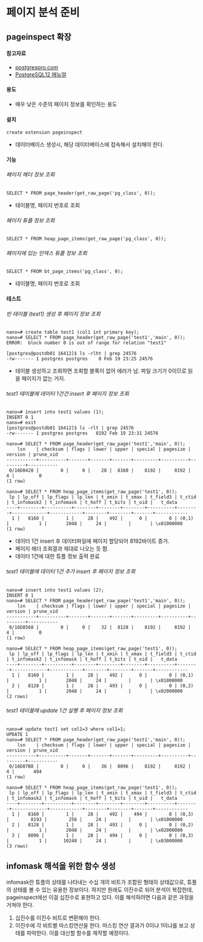 # 페이지 분석 준비
## pageinspect 확장

#### 참고자료
- [postgrespro.com](https://postgrespro.com/docs/postgresql/9.4/pageinspect)
- [PostgreSQL12 매뉴얼](https://www.postgresql.org/docs/12/pageinspect.html)

#### 용도
- 매우 낮은 수준의 페이지 정보를 확인하는 용도

#### 설치
```
create extension pageinspect
```
- 데이터베이스 생성시, 해당 데이터베이스에 접속해서 설치해야 한다.

#### 기능
###### 페이지 헤더 정보 조회
```
SELECT * FROM page_header(get_raw_page('pg_class', 0));
```
- 테이블명, 페이지 번호로 조회

###### 페이지 튜플 정보 조회
```
SELECT * FROM heap_page_items(get_raw_page('pg_class', 0));
```

###### 페이지에 있는 인덱스 튜플 정보 조회
```
SELECT * FROM bt_page_items('pg_class', 0);
```
- 테이블명, 페이지 번호로 조회

#### 테스트

###### 빈 테이블 (test1) 생성 후 페이지 정보 조회
```
nano=# create table test1 (col1 int primary key);
nano=# SELECT * FROM page_header(get_raw_page('test1','main', 0));
ERROR:  block number 0 is out of range for relation "test1"

[postgres@postdb01 16412]$ ls -rlht | grep 24576
-rw------- 1 postgres postgres    0 Feb 19 23:25 24576
```
- 테이블 생성하고 조회하면 조회할 블록이 없어 에러가 남. 파일 크기가 0이므로 읽을 페이지가 없는 거지.

###### test1 테이블에 데이터 1건건 insert 후 페이지 정보 조회
```
nano=# insert into test1 values (1);
INSERT 0 1
nano=# exit
[postgres@postdb01 16412]$ ls -rlt | grep 24576
-rw------- 1 postgres postgres   8192 Feb 19 23:31 24576

nano=# SELECT * FROM page_header(get_raw_page('test1','main', 0));
    lsn    | checksum | flags | lower | upper | special | pagesize | version | prune_xid
-----------+----------+-------+-------+-------+---------+----------+---------+-----------
 0/16D8428 |        0 |     0 |    28 |  8160 |    8192 |     8192 |       4 |         0
(1 row)

nano=# SELECT * FROM heap_page_items(get_raw_page('test1', 0));
 lp | lp_off | lp_flags | lp_len | t_xmin | t_xmax | t_field3 | t_ctid | t_infomask2 | t_infomask | t_hoff | t_bits | t_oid |   t_data
----+--------+----------+--------+--------+--------+----------+--------+-------------+------------+--------+--------+-------+------------
  1 |   8160 |        1 |     28 |    492 |      0 |        0 | (0,1)  |           1 |       2048 |     24 |        |       | \x01000000
(1 row)

```
- 데이터 1건 insert 후 데이터파일에 페이지 할당되어 8192바이트 증가.
- 페이지 헤더 조회결과 제대로 나오는 듯 함.
- 데이터 1건에 대한 튜플 정보 출력 완료

###### test1 테이블에 데이터 1건 추가 insert 후 페이지 정보 조회
```
nano=# insert into test1 values (2);
INSERT 0 1
nano=# SELECT * FROM page_header(get_raw_page('test1','main', 0));
    lsn    | checksum | flags | lower | upper | special | pagesize | version | prune_xid
-----------+----------+-------+-------+-------+---------+----------+---------+-----------
 0/16D8568 |        0 |     0 |    32 |  8128 |    8192 |     8192 |       4 |         0
(1 row)

nano=# SELECT * FROM heap_page_items(get_raw_page('test1', 0));
 lp | lp_off | lp_flags | lp_len | t_xmin | t_xmax | t_field3 | t_ctid | t_infomask2 | t_infomask | t_hoff | t_bits | t_oid |   t_data
----+--------+----------+--------+--------+--------+----------+--------+-------------+------------+--------+--------+-------+------------
  1 |   8160 |        1 |     28 |    492 |      0 |        0 | (0,1)  |           1 |       2048 |     24 |        |       | \x01000000
  2 |   8128 |        1 |     28 |    493 |      0 |        0 | (0,2)  |           1 |       2048 |     24 |        |       | \x02000000
(2 rows)
```

###### test1 테이블에 update 1건 실행 후 페이지 정보 조회
```
nano=# update test1 set col1=3 where col1=1;
UPDATE 1
nano=# SELECT * FROM page_header(get_raw_page('test1','main', 0));
    lsn    | checksum | flags | lower | upper | special | pagesize | version | prune_xid
-----------+----------+-------+-------+-------+---------+----------+---------+-----------
 0/16D87B8 |        0 |     0 |    36 |  8096 |    8192 |     8192 |       4 |       494
(1 row)

nano=# SELECT * FROM heap_page_items(get_raw_page('test1', 0));
 lp | lp_off | lp_flags | lp_len | t_xmin | t_xmax | t_field3 | t_ctid | t_infomask2 | t_infomask | t_hoff | t_bits | t_oid |   t_data
----+--------+----------+--------+--------+--------+----------+--------+-------------+------------+--------+--------+-------+------------
  1 |   8160 |        1 |     28 |    492 |    494 |        0 | (0,3)  |        8193 |        256 |     24 |        |       | \x01000000
  2 |   8128 |        1 |     28 |    493 |      0 |        0 | (0,2)  |           1 |       2048 |     24 |        |       | \x02000000
  3 |   8096 |        1 |     28 |    494 |      0 |        0 | (0,3)  |           1 |      10240 |     24 |        |       | \x03000000
(3 rows)
```

## infomask 해석을 위한 함수 생성
infomask란 튜플의 상태를 나타내는 수십 개의 비트가 조합된 형태의 상태값으로, 튜플의 상태를 볼 수 있는 유용한 정보이다. 하지만 원래도 이진수로 되어 분석이 복잡한데, pageinspect에선 이걸 십진수로 표현하고 있다.
이를 해석하려면 다음과 같은 과정을 거쳐야 한다.
1. 십진수를 이진수 비트로 변환해야 한다.
2. 이진수에 각 비트별 마스킹연산을 한다. 마스킹 연산 결과가 0이냐 1이냐를 보고 상태를 파악한다.
이를 대신할 함수를 제작할 예정이다.
